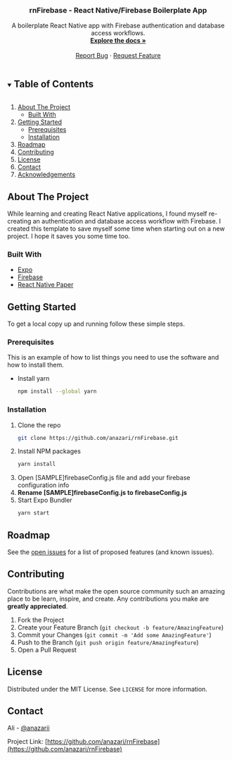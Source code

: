 <!--
*** Thanks for checking out the Best-README-Template. If you have a suggestion
*** that would make this better, please fork the repo and create a pull request
*** or simply open an issue with the tag "enhancement".
*** Thanks again! Now go create something AMAZING! :D
***
***
***
*** To avoid retyping too much info. Do a search and replace for the following:
*** github_username, repo_name, twitter_handle, email, project_title, project_description
-->



<!-- PROJECT SHIELDS -->
<!--
*** I'm using markdown "reference style" links for readability.
*** Reference links are enclosed in brackets [ ] instead of parentheses ( ).
*** See the bottom of this document for the declaration of the reference variables
*** for contributors-url, forks-url, etc. This is an optional, concise syntax you may use.
*** https://www.markdownguide.org/basic-syntax/#reference-style-links

[![Contributors][contributors-shield]][contributors-url]
[![Forks][forks-shield]][forks-url]
[![Stargazers][stars-shield]][stars-url]
[![Issues][issues-shield]][issues-url]
[![MIT License][license-shield]][license-url]
[![LinkedIn][linkedin-shield]][linkedin-url]
-->



<!-- PROJECT LOGO -->
<br />
<p align="center">

  <h3 align="center">rnFirebase - React Native/Firebase Boilerplate App</h3>

  <p align="center">
    A boilerplate React Native app with Firebase authentication and database access workflows.
    <br />
    <a href="https://github.com/anazari/rnFirebase"><strong>Explore the docs »</strong></a>
    <br />
    <br />
    <a href="https://github.com/anazari/rnFirebase/issues">Report Bug</a>
    ·
    <a href="https://github.com/anazari/rnFirebase/issues">Request Feature</a>
  </p>
</p>



<!-- TABLE OF CONTENTS -->
<details open="open">
  <summary><h2 style="display: inline-block">Table of Contents</h2></summary>
  <ol>
    <li>
      <a href="#about-the-project">About The Project</a>
      <ul>
        <li><a href="#built-with">Built With</a></li>
      </ul>
    </li>
    <li>
      <a href="#getting-started">Getting Started</a>
      <ul>
        <li><a href="#prerequisites">Prerequisites</a></li>
        <li><a href="#installation">Installation</a></li>
      </ul>
    </li>
    <!--<li><a href="#usage">Usage</a></li>-->
    <li><a href="#roadmap">Roadmap</a></li>
    <li><a href="#contributing">Contributing</a></li>
    <li><a href="#license">License</a></li>
    <li><a href="#contact">Contact</a></li>
    <li><a href="#acknowledgements">Acknowledgements</a></li>
  </ol>
</details>



<!-- ABOUT THE PROJECT -->
## About The Project

While learning and creating React Native applications, I found myself re-creating an authentication and database access workflow with Firebase. I created this template to save myself some time when starting out on a new project. I hope it saves you some time too.


### Built With

* [Expo](https://expo.io/)
* [Firebase](https://firebase.google.com/)
* [React Native Paper](https://callstack.github.io/react-native-paper/)



<!-- GETTING STARTED -->
## Getting Started

To get a local copy up and running follow these simple steps.

### Prerequisites

This is an example of how to list things you need to use the software and how to install them.

* Install yarn
  ```sh
  npm install --global yarn
  ```

### Installation

1. Clone the repo
   ```sh
   git clone https://github.com/anazari/rnFirebase.git
   ```
2. Install NPM packages
   ```sh
   yarn install
   ```
3. Open [SAMPLE]firebaseConfig.js file and add your firebase configuration info
4. **Rename [SAMPLE]firebaseConfig.js to firebaseConfig.js**
5. Start Expo Bundler
   ```sh
   yarn start
   ```

<!-- USAGE EXAMPLES 
## Usage

Use this space to show useful examples of how a project can be used. Additional screenshots, code examples and demos work well in this space. You may also link to more resources.

_For more examples, please refer to the [Documentation](https://example.com)_

-->

<!-- ROADMAP -->
## Roadmap

See the [open issues](https://github.com/anazari/rnFirebase/issues) for a list of proposed features (and known issues).



<!-- CONTRIBUTING -->
## Contributing

Contributions are what make the open source community such an amazing place to be learn, inspire, and create. Any contributions you make are **greatly appreciated**.

1. Fork the Project
2. Create your Feature Branch (`git checkout -b feature/AmazingFeature`)
3. Commit your Changes (`git commit -m 'Add some AmazingFeature'`)
4. Push to the Branch (`git push origin feature/AmazingFeature`)
5. Open a Pull Request



<!-- LICENSE -->
## License

Distributed under the MIT License. See `LICENSE` for more information.



<!-- CONTACT -->
## Contact

Ali - [@anazarii](https://twitter.com/anazarii)

Project Link: [https://github.com/anazari/rnFirebase](https://github.com/anazari/rnFirebase)



<!-- ACKNOWLEDGEMENTS 
## Acknowledgements

* []()
* []()
* []()
-->





<!-- MARKDOWN LINKS & IMAGES -->
<!-- https://www.markdownguide.org/basic-syntax/#reference-style-links -->
[contributors-shield]: https://img.shields.io/github/contributors/anazari/repo.svg?style=for-the-badge
[contributors-url]: https://github.com/anazari/rnFirebase/graphs/contributors
[forks-shield]: https://img.shields.io/github/forks/anazari/repo.svg?style=for-the-badge
[forks-url]: https://github.com/anazari/rnFirebase/network/members
[stars-shield]: https://img.shields.io/github/stars/anazari/repo.svg?style=for-the-badge
[stars-url]: https://github.com/anazari/rnFirebase/stargazers
[issues-shield]: https://img.shields.io/github/issues/anazari/repo.svg?style=for-the-badge
[issues-url]: https://github.com/anazari/rnFirebase/issues
[license-shield]: https://img.shields.io/github/license/anazari/repo.svg?style=for-the-badge
[license-url]: https://github.com/anazari/rnFirebase/blob/master/LICENSE.txt
[linkedin-shield]: https://img.shields.io/badge/-LinkedIn-black.svg?style=for-the-badge&logo=linkedin&colorB=555
[linkedin-url]: https://linkedin.com/in/alinazarii/


